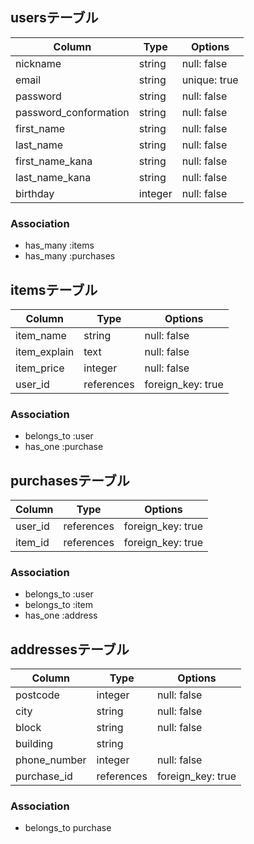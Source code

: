 ## usersテーブル

|Column|Type|Options|
|------|----|-------|
| nickname | string | null: false |
| email | string | unique: true |
| password   | string | null: false |
| password_conformation | string | null: false |
| first_name | string | null: false |
| last_name  | string | null: false |
| first_name_kana | string | null: false |
| last_name_kana | string | null: false |
| birthday   | integer | null: false |

### Association
- has_many :items
- has_many :purchases


## itemsテーブル
|Column|Type|Options|
|------|----|-------|
| item_name | string | null: false |
| item_explain | text | null: false |
| item_price | integer | null: false |
| user_id | references | foreign_key: true |

### Association
- belongs_to :user
- has_one :purchase


## purchasesテーブル
|Column|Type|Options|
|------|----|-------|
| user_id | references | foreign_key: true |
| item_id | references | foreign_key: true |

### Association
- belongs_to :user
- belongs_to :item
- has_one :address

## addressesテーブル
|Column|Type|Options|
|------|----|-------|
| postcode | integer | null: false |
| city | string | null: false |
| block | string | null: false |
| building | string |
| phone_number | integer | null: false |
| purchase_id | references | foreign_key: true |

### Association
- belongs_to purchase
